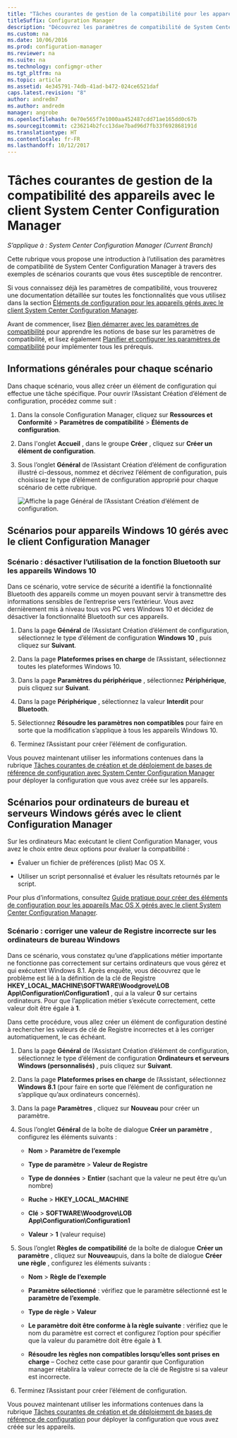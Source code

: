 ```yaml
---
title: "Tâches courantes de gestion de la compatibilité pour les appareils gérés par le client "
titleSuffix: Configuration Manager
description: "Découvrez les paramètres de compatibilité de System Center Configuration Manager en examinant certains scénarios courants."
ms.custom: na
ms.date: 10/06/2016
ms.prod: configuration-manager
ms.reviewer: na
ms.suite: na
ms.technology: configmgr-other
ms.tgt_pltfrm: na
ms.topic: article
ms.assetid: 4e345791-74db-41ad-b472-024ce6521daf
caps.latest.revision: "8"
author: andredm7
ms.author: andredm
manager: angrobe
ms.openlocfilehash: 0e70e565f7e1000aa452487cdd71ae165dd0c67b
ms.sourcegitcommit: c236214b2fcc13dae7bad96d7fb33f692868191d
ms.translationtype: HT
ms.contentlocale: fr-FR
ms.lasthandoff: 10/12/2017
---
```

# <a name="common-tasks-for-managing-compliance-on-devices-with-the-system-center-configuration-manager-client"></a>Tâches courantes de gestion de la compatibilité des appareils avec le client System Center Configuration Manager

*S’applique à : System Center Configuration Manager (Current Branch)*

Cette rubrique vous propose une introduction à l’utilisation des paramètres de compatibilité de System Center Configuration Manager à travers des exemples de scénarios courants que vous êtes susceptible de rencontrer.  

 Si vous connaissez déjà les paramètres de compatibilité, vous trouverez une documentation détaillée sur toutes les fonctionnalités que vous utilisez dans la section [Éléments de configuration pour les appareils gérés avec le client System Center Configuration Manager](../../compliance/deploy-use/configuration-items-for-devices-managed-with-the-client.md).  

 Avant de commencer, lisez [Bien démarrer avec les paramètres de compatibilité](../../compliance/get-started/get-started-with-compliance-settings.md) pour apprendre les notions de base sur les paramètres de compatibilité, et lisez également [Planifier et configurer les paramètres de compatibilité](../../compliance/plan-design/plan-for-and-configure-compliance-settings.md) pour implémenter tous les prérequis.  

## <a name="general-information-for-each-scenario"></a>Informations générales pour chaque scénario  
 Dans chaque scénario, vous allez créer un élément de configuration qui effectue une tâche spécifique. Pour ouvrir l’Assistant Création d’élément de configuration, procédez comme suit :  

1.  Dans la console Configuration Manager, cliquez sur **Ressources et Conformité** > **Paramètres de compatibilité** > **Éléments de configuration**.  

3.  Dans l'onglet **Accueil** , dans le groupe **Créer** , cliquez sur **Créer un élément de configuration**.  

4.  Sous l’onglet **Général** de l’Assistant Création d’élément de configuration illustré ci-dessous, nommez et décrivez l’élément de configuration, puis choisissez le type d’élément de configuration approprié pour chaque scénario de cette rubrique.  

     ![Affiche la page Général de l’Assistant Création d’élément de configuration.](/sccm/compliance/plan-design/media/Compliance-Settings-Wizard---1.png)  

## <a name="scenarios-for-windows-10-devices-managed-with-the-configuration-manager-client"></a>Scénarios pour appareils Windows 10 gérés avec le client Configuration Manager  

### <a name="scenario-disable-the-use-of-bluetooth-on-windows-10-devices"></a>Scénario : désactiver l’utilisation de la fonction Bluetooth sur les appareils Windows 10  
 Dans ce scénario, votre service de sécurité a identifié la fonctionnalité Bluetooth des appareils comme un moyen pouvant servir à transmettre des informations sensibles de l’entreprise vers l’extérieur. Vous avez dernièrement mis à niveau tous vos PC vers Windows 10 et décidez de désactiver la fonctionnalité Bluetooth sur ces appareils.  

1.  Dans la page **Général** de l’Assistant Création d’élément de configuration, sélectionnez le type d’élément de configuration **Windows 10** , puis cliquez sur **Suivant**.  

2.  Dans la page **Plateformes prises en charge** de l’Assistant, sélectionnez toutes les plateformes Windows 10.  

3.  Dans la page **Paramètres du périphérique** , sélectionnez **Périphérique**, puis cliquez sur **Suivant**.  

4.  Dans la page **Périphérique** , sélectionnez la valeur **Interdit** pour **Bluetooth**.  

5.  Sélectionnez **Résoudre les paramètres non compatibles** pour faire en sorte que la modification s’applique à tous les appareils Windows 10.  

6.  Terminez l’Assistant pour créer l’élément de configuration.  

 Vous pouvez maintenant utiliser les informations contenues dans la rubrique [Tâches courantes de création et de déploiement de bases de référence de configuration avec System Center Configuration Manager](../../compliance/plan-design/common-tasks-for-creating-and-deploying-configuration-baselines.md) pour déployer la configuration que vous avez créée sur les appareils.  

## <a name="scenarios-for-windows-desktop-and-server-computers-managed-with-the-configuration-manager-client"></a>Scénarios pour ordinateurs de bureau et serveurs Windows gérés avec le client Configuration Manager  
 Sur les ordinateurs Mac exécutant le client Configuration Manager, vous avez le choix entre deux options pour évaluer la compatibilité :  

-   Évaluer un fichier de préférences (plist) Mac OS X.  

-   Utiliser un script personnalisé et évaluer les résultats retournés par le script.  

 Pour plus d’informations, consultez [Guide pratique pour créer des éléments de configuration pour les appareils Mac OS X gérés avec le client System Center Configuration Manager](../../compliance/deploy-use/create-configuration-items-for-mac-os-x-devices-managed-with-the-client.md).  

### <a name="scenario-remediate-an-incorrect-registry-value-on-windows-desktop-computers"></a>Scénario : corriger une valeur de Registre incorrecte sur les ordinateurs de bureau Windows  
 Dans ce scénario, vous constatez qu’une d’applications métier importante ne fonctionne pas correctement sur certains ordinateurs que vous gérez et qui exécutent Windows 8.1. Après enquête, vous découvrez que le problème est lié à la définition de la clé de Registre **HKEY_LOCAL_MACHINE\SOFTWARE\Woodgrove\LOB App\Configuration\Configuration1** , qui a la valeur **0** sur certains ordinateurs. Pour que l’application métier s’exécute correctement, cette valeur doit être égale à **1**.  

 Dans cette procédure, vous allez créer un élément de configuration destiné à rechercher les valeurs de clé de Registre incorrectes et à les corriger automatiquement, le cas échéant.  

1.  Dans la page **Général** de l’Assistant Création d’élément de configuration, sélectionnez le type d’élément de configuration **Ordinateurs et serveurs Windows (personnalisés)** , puis cliquez sur **Suivant**.  

2.  Dans la page **Plateformes prises en charge** de l’Assistant, sélectionnez **Windows 8.1** (pour faire en sorte que l’élément de configuration ne s’applique qu’aux ordinateurs concernés).  

3.  Dans la page **Paramètres** , cliquez sur **Nouveau** pour créer un paramètre.  

4.  Sous l’onglet **Général** de la boîte de dialogue **Créer un paramètre** , configurez les éléments suivants :  

    -   **Nom** > **Paramètre de l’exemple**  

    -   **Type de paramètre** > **Valeur de Registre**  

    -   **Type de données** > **Entier** (sachant que la valeur ne peut être qu’un nombre)  

    -   **Ruche** > **HKEY_LOCAL_MACHINE**  

    -   **Clé** > **SOFTWARE\Woodgrove\LOB App\Configuration\Configuration1**  

    -   **Valeur** > **1** (valeur requise)  

5.  Sous l’onglet **Règles de compatibilité** de la boîte de dialogue **Créer un paramètre** , cliquez sur **Nouveau**puis, dans la boîte de dialogue **Créer une règle** , configurez les éléments suivants :  

    -   **Nom** > **Règle de l’exemple**  

    -   **Paramètre sélectionné** : vérifiez que le paramètre sélectionné est le **paramètre de l’exemple**.  

    -   **Type de règle** > **Valeur**  

    -   **Le paramètre doit être conforme à la règle suivante** : vérifiez que le nom du paramètre est correct et configurez l’option pour spécifier que la valeur du paramètre doit être égale à **1**.  

    -   **Résoudre les règles non compatibles lorsqu’elles sont prises en charge** – Cochez cette case pour garantir que Configuration manager rétablira la valeur correcte de la clé de Registre si sa valeur est incorrecte.  

6.  Terminez l’Assistant pour créer l’élément de configuration.  

 Vous pouvez maintenant utiliser les informations contenues dans la rubrique [Tâches courantes de création et de déploiement de bases de référence de configuration](../../compliance/plan-design/common-tasks-for-creating-and-deploying-configuration-baselines.md) pour déployer la configuration que vous avez créée sur les appareils.  
